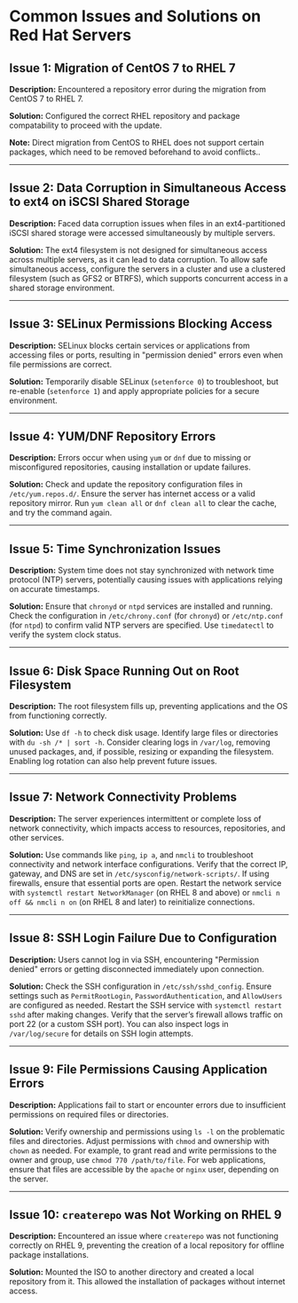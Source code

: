 # Common Issues and Solutions on Red Hat Servers

## Issue 1: Migration of CentOS 7 to RHEL 7
**Description:** Encountered a repository error during the migration from CentOS 7 to RHEL 7.

**Solution:** Configured the correct RHEL repository and package compatability to proceed with the update.

**Note:** Direct migration from CentOS to RHEL does not support certain packages, which need to be removed beforehand to avoid conflicts..

---

## Issue 2: Data Corruption in Simultaneous Access to ext4 on iSCSI Shared Storage
**Description:** Faced data corruption issues when files in an ext4-partitioned iSCSI shared storage were accessed simultaneously by multiple servers.

**Solution:** The ext4 filesystem is not designed for simultaneous access across multiple servers, as it can lead to data corruption. To allow safe simultaneous access, configure the servers in a cluster and use a clustered filesystem (such as GFS2 or BTRFS), which supports concurrent access in a shared storage environment.

---

## Issue 3: SELinux Permissions Blocking Access
**Description:** SELinux blocks certain services or applications from accessing files or ports, resulting in "permission denied" errors even when file permissions are correct.

**Solution:** Temporarily disable SELinux (`setenforce 0`) to troubleshoot, but re-enable (`setenforce 1`) and apply appropriate policies for a secure environment.

---

## Issue 4: YUM/DNF Repository Errors
**Description:** Errors occur when using `yum` or `dnf` due to missing or misconfigured repositories, causing installation or update failures.

**Solution:** Check and update the repository configuration files in `/etc/yum.repos.d/`. Ensure the server has internet access or a valid repository mirror. Run `yum clean all` or `dnf clean all` to clear the cache, and try the command again.

---

## Issue 5: Time Synchronization Issues
**Description:** System time does not stay synchronized with network time protocol (NTP) servers, potentially causing issues with applications relying on accurate timestamps.

**Solution:** Ensure that `chronyd` or `ntpd` services are installed and running. Check the configuration in `/etc/chrony.conf` (for `chronyd`) or `/etc/ntp.conf` (for `ntpd`) to confirm valid NTP servers are specified. Use `timedatectl` to verify the system clock status.

---

## Issue 6: Disk Space Running Out on Root Filesystem
**Description:** The root filesystem fills up, preventing applications and the OS from functioning correctly.

**Solution:** Use `df -h` to check disk usage. Identify large files or directories with `du -sh /* | sort -h`. Consider clearing logs in `/var/log`, removing unused packages, and, if possible, resizing or expanding the filesystem. Enabling log rotation can also help prevent future issues.

---

## Issue 7: Network Connectivity Problems
**Description:** The server experiences intermittent or complete loss of network connectivity, which impacts access to resources, repositories, and other services.

**Solution:** Use commands like `ping`, `ip a`, and `nmcli` to troubleshoot connectivity and network interface configurations. Verify that the correct IP, gateway, and DNS are set in `/etc/sysconfig/network-scripts/`. If using firewalls, ensure that essential ports are open. Restart the network service with `systemctl restart NetworkManager` (on RHEL 8 and above) or `nmcli n off && nmcli n on` (on RHEL 8 and later) to reinitialize connections.

---

## Issue 8: SSH Login Failure Due to Configuration
**Description:** Users cannot log in via SSH, encountering "Permission denied" errors or getting disconnected immediately upon connection.

**Solution:** Check the SSH configuration in `/etc/ssh/sshd_config`. Ensure settings such as `PermitRootLogin`, `PasswordAuthentication`, and `AllowUsers` are configured as needed. Restart the SSH service with `systemctl restart sshd` after making changes. Verify that the server’s firewall allows traffic on port 22 (or a custom SSH port). You can also inspect logs in `/var/log/secure` for details on SSH login attempts.

---

## Issue 9: File Permissions Causing Application Errors
**Description:** Applications fail to start or encounter errors due to insufficient permissions on required files or directories.

**Solution:** Verify ownership and permissions using `ls -l` on the problematic files and directories. Adjust permissions with `chmod` and ownership with `chown` as needed. For example, to grant read and write permissions to the owner and group, use `chmod 770 /path/to/file`. For web applications, ensure that files are accessible by the `apache` or `nginx` user, depending on the server.

---
## Issue 10: `createrepo` was Not Working on RHEL 9
**Description:** Encountered an issue where `createrepo` was not functioning correctly on RHEL 9, preventing the creation of a local repository for offline package installations.

**Solution:** Mounted the ISO to another directory and created a local repository from it. This allowed the installation of packages without internet access.


